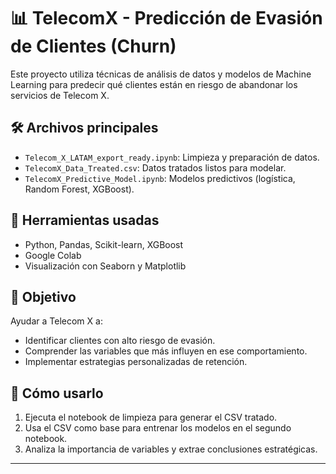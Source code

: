 # 📊 TelecomX - Predicción de Evasión de Clientes (Churn)

Este proyecto utiliza técnicas de análisis de datos y modelos de Machine Learning para predecir qué clientes están en riesgo de abandonar los servicios de Telecom X.

## 🛠 Archivos principales

- `Telecom_X_LATAM_export_ready.ipynb`: Limpieza y preparación de datos.
- `TelecomX_Data_Treated.csv`: Datos tratados listos para modelar.
- `TelecomX_Predictive_Model.ipynb`: Modelos predictivos (logística, Random Forest, XGBoost).

## 🧪 Herramientas usadas

- Python, Pandas, Scikit-learn, XGBoost
- Google Colab
- Visualización con Seaborn y Matplotlib

## 🎯 Objetivo

Ayudar a Telecom X a:
- Identificar clientes con alto riesgo de evasión.
- Comprender las variables que más influyen en ese comportamiento.
- Implementar estrategias personalizadas de retención.

## 🚀 Cómo usarlo

1. Ejecuta el notebook de limpieza para generar el CSV tratado.
2. Usa el CSV como base para entrenar los modelos en el segundo notebook.
3. Analiza la importancia de variables y extrae conclusiones estratégicas.

---
